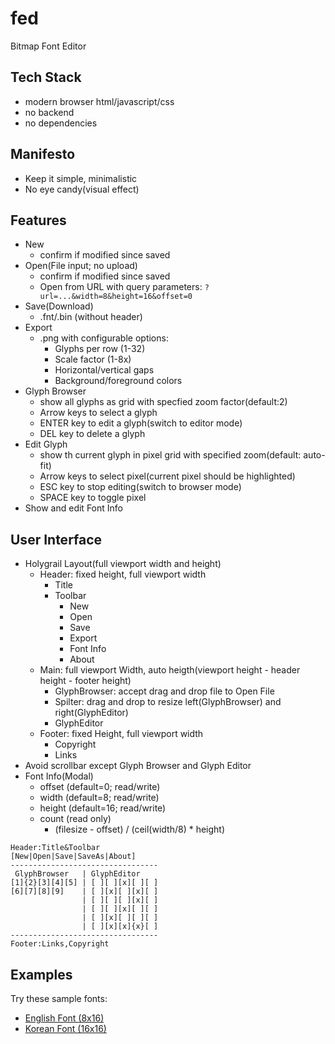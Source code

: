 fed
===

Bitmap Font Editor

## Tech Stack

- modern browser html/javascript/css
- no backend
- no dependencies

## Manifesto

- Keep it simple, minimalistic
- No eye candy(visual effect)

## Features

- New
  - confirm if modified since saved
- Open(File input; no upload)
  - confirm if modified since saved
  - Open from URL with query parameters: `?url=...&width=8&height=16&offset=0`
- Save(Download)
    - .fnt/.bin (without header)
- Export
    - .png with configurable options:
      - Glyphs per row (1-32)
      - Scale factor (1-8x)
      - Horizontal/vertical gaps
      - Background/foreground colors
- Glyph Browser
  - show all glyphs as grid with specfied zoom factor(default:2)
  - Arrow keys to select a glyph
  - ENTER key to edit a glyph(switch to editor mode)
  - DEL key to delete a glyph
- Edit Glyph
  - show th current glyph in pixel grid with specified zoom(default: auto-fit)
  - Arrow keys to select pixel(current pixel should be highlighted)
  - ESC key to stop editing(switch to browser mode)
  - SPACE key to toggle pixel
- Show and edit Font Info

## User Interface

- Holygrail Layout(full viewport width and height)
  - Header: fixed height, full viewport width
    - Title
    - Toolbar
        - New
        - Open
        - Save
        - Export
        - Font Info
        - About
  - Main: full viewport Width, auto heigth(viewport height - header height - footer height)
    - GlyphBrowser: accept drag and drop file to Open File
    - Spilter: drag and drop to resize left(GlyphBrowser) and right(GlyphEditor)
    - GlyphEditor
  - Footer: fixed Height, full viewport width 
    - Copyright
    - Links
- Avoid scrollbar except Glyph Browser and Glyph Editor
- Font Info(Modal)
  - offset (default=0; read/write)
  - width (default=8; read/write)
  - height (default=16; read/write)
  - count (read only)
    - (filesize - offset) / (ceil(width/8) * height)
     
```
Header:Title&Toolbar
[New|Open|Save|SaveAs|About]
---------------------------------
 GlyphBrowser   | GlyphEditor
[1]{2}[3][4][5] | [ ][ ][x][ ][ ]
[6][7][8][9]    | [ ][x][ ][x][ ]
                | [ ][ ][ ][x][ ]
                | [ ][ ][x][ ][ ]
                | [ ][x][ ][ ][ ]
                | [ ][x][x]{x}[ ]
---------------------------------
Footer:Links,Copyright
```

## Examples

Try these sample fonts:

- [English Font (8x16)](https://iolo.kr/fed/?url=https://raw.githubusercontent.com/iolo/fed/master/eng.fnt)
- [Korean Font (16x16)](https://iolo.kr/fed/?url=https://raw.githubusercontent.com/iolo/fed/master/kor.fnt&width=16&height=16)

